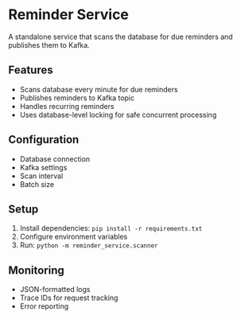 # Reminder Service

A standalone service that scans the database for due reminders and publishes them to Kafka.

## Features
- Scans database every minute for due reminders
- Publishes reminders to Kafka topic
- Handles recurring reminders
- Uses database-level locking for safe concurrent processing

## Configuration
- Database connection
- Kafka settings
- Scan interval
- Batch size

## Setup
1. Install dependencies: `pip install -r requirements.txt`
2. Configure environment variables
3. Run: `python -m reminder_service.scanner`

## Monitoring
- JSON-formatted logs
- Trace IDs for request tracking
- Error reporting

